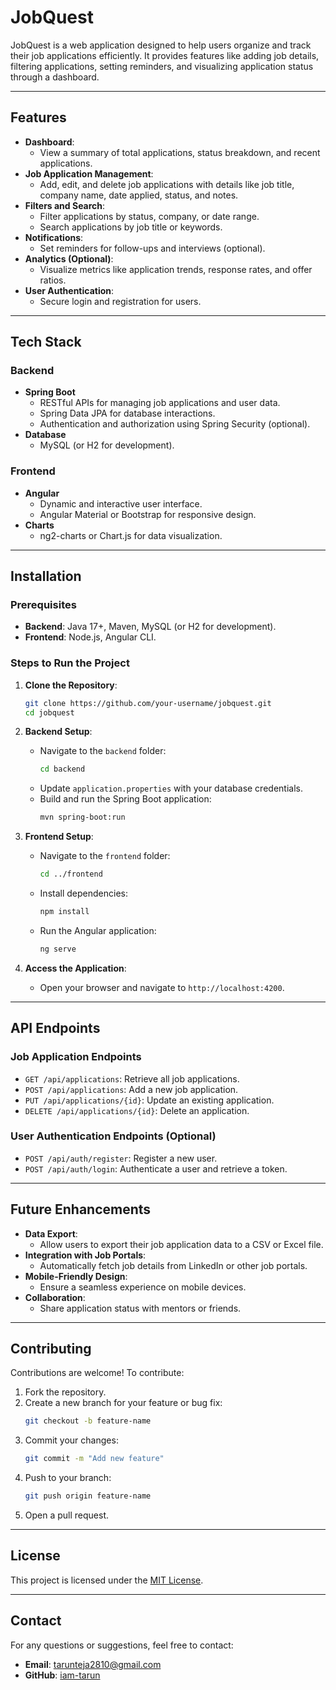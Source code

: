 # JobQuest

JobQuest is a web application designed to help users organize and track their job applications efficiently. It provides features like adding job details, filtering applications, setting reminders, and visualizing application status through a dashboard.

---

## Features

- **Dashboard**:
  - View a summary of total applications, status breakdown, and recent applications.
- **Job Application Management**:
  - Add, edit, and delete job applications with details like job title, company name, date applied, status, and notes.
- **Filters and Search**:
  - Filter applications by status, company, or date range.
  - Search applications by job title or keywords.
- **Notifications**:
  - Set reminders for follow-ups and interviews (optional).
- **Analytics (Optional)**:
  - Visualize metrics like application trends, response rates, and offer ratios.
- **User Authentication**:
  - Secure login and registration for users.

---

## Tech Stack

### Backend

- **Spring Boot**
  - RESTful APIs for managing job applications and user data.
  - Spring Data JPA for database interactions.
  - Authentication and authorization using Spring Security (optional).
- **Database**
  - MySQL (or H2 for development).

### Frontend

- **Angular**
  - Dynamic and interactive user interface.
  - Angular Material or Bootstrap for responsive design.
- **Charts**
  - ng2-charts or Chart.js for data visualization.

---

## Installation

### Prerequisites

- **Backend**: Java 17+, Maven, MySQL (or H2 for development).
- **Frontend**: Node.js, Angular CLI.

### Steps to Run the Project

1. **Clone the Repository**:

   ```bash
   git clone https://github.com/your-username/jobquest.git
   cd jobquest
   ```

2. **Backend Setup**:

   - Navigate to the `backend` folder:
     ```bash
     cd backend
     ```
   - Update `application.properties` with your database credentials.
   - Build and run the Spring Boot application:
     ```bash
     mvn spring-boot:run
     ```

3. **Frontend Setup**:

   - Navigate to the `frontend` folder:
     ```bash
     cd ../frontend
     ```
   - Install dependencies:
     ```bash
     npm install
     ```
   - Run the Angular application:
     ```bash
     ng serve
     ```

4. **Access the Application**:

   - Open your browser and navigate to `http://localhost:4200`.

---

## API Endpoints

### Job Application Endpoints

- `GET /api/applications`: Retrieve all job applications.
- `POST /api/applications`: Add a new job application.
- `PUT /api/applications/{id}`: Update an existing application.
- `DELETE /api/applications/{id}`: Delete an application.

### User Authentication Endpoints (Optional)

- `POST /api/auth/register`: Register a new user.
- `POST /api/auth/login`: Authenticate a user and retrieve a token.

---

## Future Enhancements

- **Data Export**:
  - Allow users to export their job application data to a CSV or Excel file.
- **Integration with Job Portals**:
  - Automatically fetch job details from LinkedIn or other job portals.
- **Mobile-Friendly Design**:
  - Ensure a seamless experience on mobile devices.
- **Collaboration**:
  - Share application status with mentors or friends.

---

## Contributing

Contributions are welcome! To contribute:

1. Fork the repository.
2. Create a new branch for your feature or bug fix:
   ```bash
   git checkout -b feature-name
   ```
3. Commit your changes:
   ```bash
   git commit -m "Add new feature"
   ```
4. Push to your branch:
   ```bash
   git push origin feature-name
   ```
5. Open a pull request.

---

## License

This project is licensed under the [MIT License](LICENSE).

---

## Contact

For any questions or suggestions, feel free to contact:

- **Email**: [tarunteja2810@gmail.com](mailto\:tarunteja2810@gmail.com)
- **GitHub**: [iam-tarun](https://github.com/iam-tarun)
